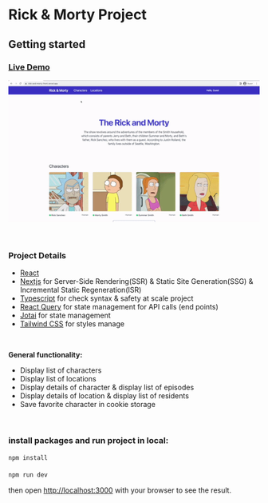 # Rick & Morty Project

## Getting started

### [Live Demo](https://rick-and-morty-front.vercel.app/)
![preview](./public/rick-and-morty-preview.gif)

<br />

### Project Details

- [React](https://reactjs.org/)
- [Nextjs](https://nextjs.org/) for Server-Side Rendering(SSR) & Static Site Generation(SSG) & Incremental Static Regeneration(ISR)
- [Typescript](https://www.typescriptlang.org/) for check syntax & safety at scale project
- [React Query](https://tanstack.com/query/v4) for state management for API calls (end points)
- [Jotai](https://jotai.org/) for state management
- [Tailwind CSS](https://tailwindcss.com/) for styles manage

<br />

**General functionality:**

- Display list of characters
- Display list of locations
- Display details of character & display list of episodes
- Display details of location & display list of residents
- Save favorite character in cookie storage

<br />

### install packages and run project in local:

```bash
npm install

npm run dev
```

then open [http://localhost:3000](http://localhost:3000) with your browser to see the result.
